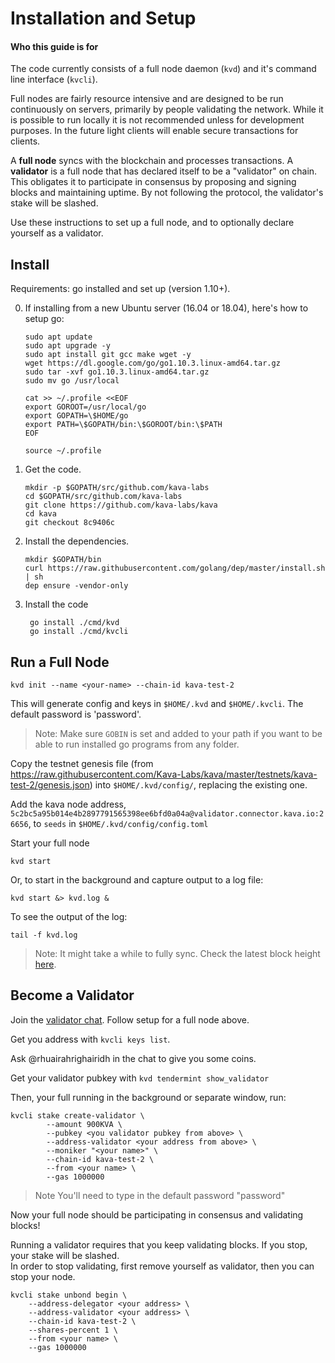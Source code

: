 
# Installation and Setup

#### Who this guide is for
The code currently consists of a full node daemon (`kvd`) and it's command line interface (`kvcli`).

Full nodes are fairly resource intensive and are designed to be run continuously on servers, primarily by people validating the network. While it is possible to run locally it is not recommended unless for development purposes. In the future light clients will enable secure transactions for clients.

A **full node** syncs with the blockchain and processes transactions. A **validator** is a full node that has declared itself to be a "validator" on chain. This obligates it to participate in consensus by proposing and signing blocks and maintaining uptime. By not following the protocol, the validator's stake will be slashed.

Use these instructions to set up a full node, and to optionally declare yourself as a validator.

## Install

Requirements: go installed and set up (version 1.10+).

 0. If installing from a new Ubuntu server (16.04 or 18.04), here's how to setup go:
        
        sudo apt update
        sudo apt upgrade -y
        sudo apt install git gcc make wget -y
        wget https://dl.google.com/go/go1.10.3.linux-amd64.tar.gz
        sudo tar -xvf go1.10.3.linux-amd64.tar.gz
        sudo mv go /usr/local

        cat >> ~/.profile <<EOF
        export GOROOT=/usr/local/go
        export GOPATH=\$HOME/go
        export PATH=\$GOPATH/bin:\$GOROOT/bin:\$PATH
        EOF

        source ~/.profile

 1. Get the code.
 
        mkdir -p $GOPATH/src/github.com/kava-labs
        cd $GOPATH/src/github.com/kava-labs
        git clone https://github.com/kava-labs/kava
        cd kava
        git checkout 8c9406c
    
 2. Install the dependencies.
 
        mkdir $GOPATH/bin
        curl https://raw.githubusercontent.com/golang/dep/master/install.sh | sh
        dep ensure -vendor-only

3. Install the code

        go install ./cmd/kvd
        go install ./cmd/kvcli

## Run a Full Node

    kvd init --name <your-name> --chain-id kava-test-2

This will generate config and keys in `$HOME/.kvd` and `$HOME/.kvcli`. The default password is 'password'.

> Note: Make sure `GOBIN` is set and added to your path if you want to be able to run installed go programs from any folder.

Copy the testnet genesis file (from https://raw.githubusercontent.com/Kava-Labs/kava/master/testnets/kava-test-2/genesis.json) into `$HOME/.kvd/config/`, replacing the existing one.

Add the kava node address, `5c2bc5a95b014e4b2897791565398ee6bfd0a04a@validator.connector.kava.io:26656`, to `seeds` in `$HOME/.kvd/config/config.toml`

Start your full node

    kvd start

Or, to start in the background and capture output to a log file:

    kvd start &> kvd.log &

To see the output of the log:

    tail -f kvd.log
> Note: It might take a while to fully sync. Check the latest block height [here](http://validator.connector.kava.io:26657/abci_info).


## Become a Validator
Join the [validator chat](https://riot.im/app/#/room/#kava-validators:matrix.org). Follow setup for a full node above.

Get you address with `kvcli keys list`.

Ask @rhuairahrighairidh in the chat to give you some coins.

Get your validator pubkey with `kvd tendermint show_validator`

Then, your full running in the background or separate window, run:

    kvcli stake create-validator \
            --amount 900KVA \
            --pubkey <you validator pubkey from above> \
            --address-validator <your address from above> \
            --moniker "<your name>" \
            --chain-id kava-test-2 \
            --from <your name> \
            --gas 1000000

> Note You'll need to type in the default password "password"

Now your full node should be participating in consensus and validating blocks!

Running a validator requires that you keep validating blocks. If you stop, your stake will be slashed.  
In order to stop validating, first remove yourself as validator, then you can stop your node.

    kvcli stake unbond begin \
        --address-delegator <your address> \
        --address-validator <your address> \
        --chain-id kava-test-2 \
        --shares-percent 1 \
        --from <your name> \
        --gas 1000000
